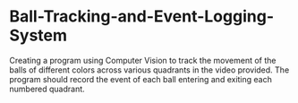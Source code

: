 # Ball-Tracking-and-Event-Logging-System
Creating a program using Computer Vision to track the movement of the balls of different colors across various quadrants in the video provided. The program should record the event of each ball entering and exiting each numbered quadrant.
